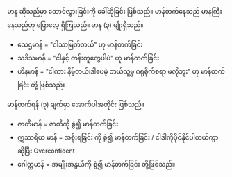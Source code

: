 မာန ဆိုသည်မှာ ထောင်လွှားခြင်းကို ခေါ်ဆိုခြင်း ဖြစ်သည်။ မာန်တက်နေသည် မာနကြီးနေသည်ဟု ပြောလေ့ ရှိကြသည်။ မာန (၃) မျိုးရှိသည်။

- သေဌမာန် = "ငါသာမြတ်တယ်" ဟု မာန်တက်ခြင်း
- သဒိသမာန် = "ငါနှင့် တန်းတူတွေပါပဲ" ဟု မာန်တက်ခြင်း
- ဟိနမာန် = "ငါကား နိမ့်တယ်၊ဒါပေမဲ့ ဘယ်သူ့မှ ဂရုစိုက်စရာ မလိုဘူး" ဟု မာန်တက်ခြင်း တို့ ဖြစ်သည်။


မာန်တက်ရန် (၃) ချက်မှာ အောက်ပါအတိုင်း ဖြစ်သည်။

- ဇာတိမာန် = ဇာတိကို စွဲ၍ မာန်တက်ခြင်း
- ဣဿရိယ မာန် = အစိုးရခြင်း ကို စွဲ၍ မာန်တက်ခြင်း / ငါဒါကိုပိုင်နိုင်ပါတယ်ကွာ ဆိုပြီး Overconfident
- ဂေါတ္တမာန် = အမျိုးအနွယ်ကို စွဲ၍ မာန်တက်ခြင်း တို့ဖြစ်သည်။